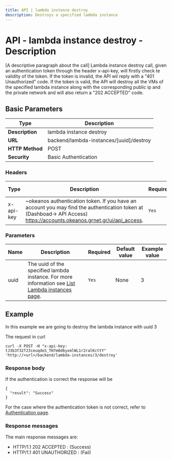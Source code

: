 ```yaml
---
title: API | lambda instance destroy
description: Destroys a specified lambda instance
---
```


# API - lambda instance destroy - Description

[A descriptive paragraph about the call]
Lambda instance destroy call, given an authentication token through the header x-api-key,
will firstly check te validity of the token. If the token is invalid, the API wil reply with
a "401 Unauthorized" code. If the token is valid, the API will destroy all the VMs of the
specified lambda instance along with the corresponding public ip and the private network and
will also return a "202 ACCEPTED" code.

## Basic Parameters

|Type            | Description
|----------------|--------------------------
| **Description** | lambda instance destroy
| **URL**         | backend/lambda-instances/[uuid]/destroy
| **HTTP Method** | POST
| **Security**    | Basic Authentication


### Headers

Type | Description | Required | Default value | Example value 
------|-------------|----------|---------------|---------------
x-api-key | ~okeanos authentication token. If you have an account you may find the authentication token at (Dashboad-> API Access) https://accounts.okeanos.grnet.gr/ui/api_access. | `Yes` | None | tJ3b3f32f23ceuqdoS_..


### Parameters

Name | Description | Required | Default value | Example value 
------|-------------|----------|---------------|---------------
uuid  | The uuid of the specified lambda instance. For more information see [List Lambda instances page](LambdaInstanceList.md). |`Yes` |None| 3


## Example

In this example we are going to destroy the lambda instance with uuid 3

The request in curl

```
curl -X POST -H "x-api-key: tJ3b3f32f23ceuqdoS_TH7m0d6yxmlWL1r2ralKcttY" 'http://<url>/backend/lambda-instances/3/destroy'
```


### Response body

If the authentication is correct the response will be

```
{
  "result": "Success"
}
```

For the case where the authentication token is not correct, refer to [Authentication page](Authentication.md).

### Response messages

The main response messages are:

- HTTP/1.1 202 ACCEPTED : (Success)
- HTTP/1.1 401 UNAUTHORIZED : (Fail)
